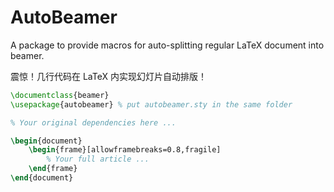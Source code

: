 # AutoBeamer
A package to provide macros for auto-splitting regular LaTeX document into beamer.

震惊！几行代码在 LaTeX 内实现幻灯片自动排版！

```LaTeX
\documentclass{beamer}
\usepackage{autobeamer} % put autobeamer.sty in the same folder

% Your original dependencies here ...

\begin{document}
    \begin{frame}[allowframebreaks=0.8,fragile]
        % Your full article ...
    \end{frame}
\end{document}

```